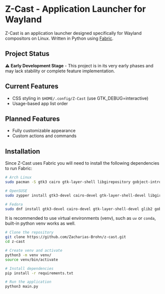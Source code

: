 # Z-Cast - Application Launcher for Wayland

Z-Cast is an application launcher designed specifically for Wayland compositors on Linux. Written in Python using [Fabric](https://github.com/Fabric-Development/fabric).

## Project Status

⚠️ **Early Development Stage** - This project is in its very early phases and may lack stability or complete feature implementation.

## Current Features

- CSS styling in `$HOME/.config/Z-Cast` (use GTK_DEBUG=interactive)
- Usage-based app list order

## Planned Features

- Fully customizable appearance
- Custom actions and commands

## Installation

Since Z-Cast uses Fabric you will need to install the following dependencies to run Fabric:
```bash
# Arch Linux
sudo pacman -S gtk3 cairo gtk-layer-shell libgirepository gobject-introspection gobject-introspection-runtime python python-pip python-gobject python-cairo python-loguru pkgconf

# OpenSUSE
sudo zypper install gtk3-devel cairo-devel gtk-layer-shell-devel libgirepository-1_0-1 libgirepository-2_0-0 gobject-introspection-devel python311 python311-pip python311-gobject python311-gobject-cairo python311-pycairo python311-loguru pkgconf

# Fedora
sudo dnf install gtk3-devel cairo-devel gtk-layer-shell-devel glib2 gobject-introspection-devel python3-devel python-pip python3-gobject python3-cairo python3-loguru pkgconf

```

It is recommended to use virtual environments (venv), such as `uv` or `conda`,
built-in python venv works as well.

```bash
# Clone the repository
git clone https://github.com/Zacharias-Brohn/z-cast.git
cd z-cast

# Create venv and activate
python3 -m venv venv/
source venv/bin/activate

# Install dependencies
pip install -r requirements.txt

# Run the application
python3 main.py
```
